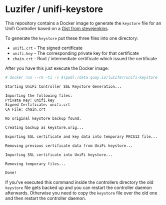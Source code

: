 # Luzifer / unifi-keystore

This repository contains a Docker image to generate the `keystore` file for an Unifi Controller based on a [Gist from stevejenkins](https://gist.github.com/stevejenkins/639ca3470b28e07b36bacb29efcec37f).

To generate the `keystore` put these three files into one directory:

- `unifi.crt` - The signed certificate
- `unifi.key` - The corresponding private key for that certificate
- `chain.crt` - Root / intermediate certificate which issued the certificate

After you have this just execute the Docker image:

```bash
# docker run --rm -ti -v $(pwd):/data quay.io/luzifer/unifi-keystore

Starting UniFi Controller SSL Keystore Generation...

Importing the following files:
Private Key: unifi.key
Signed Certificate: unifi.crt
CA File: chain.crt

No original keystore backup found.

Creating backup as keystore.orig...

Exporting SSL certificate and key data into temporary PKCS12 file...

Removing previous certificate data from UniFi keystore...

Importing SSL certificate into UniFi keystore...

Removing temporary files...

Done!
```

If you've executed this command inside the controllers directory the old `keystore` file gets backed up and you can restart the controller daemon afterwards. Otherwise you need to copy the `keystore` file over the old one and then restart the controller daemon.
